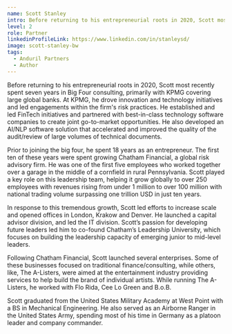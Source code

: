 ```yaml
---
name: Scott Stanley
intro: Before returning to his entrepreneurial roots in 2020, Scott most recently spent seven years in Big Four consulting, primarily with KPMG covering large global banks. At KPMG, he drove innovation and technology initiatives and led engagements within the firm's risk practices. He established and led FinTech initiatives and partnered with best-in-class technology software companies to create joint go-to-market opportunities. He also developed an AI/NLP software solution that accelerated and improved the quality of the audit/review of large volumes of technical documents.
level: 2 
role: Partner 
linkedinProfileLink: https://www.linkedin.com/in/stanleysd/
image: scott-stanley-bw
tags:
  - Anduril Partners
  - Author
---
```


Before returning to his entrepreneurial roots in 2020, Scott most recently spent seven years in Big Four consulting, primarily with KPMG covering large global banks. At KPMG, he drove innovation and technology initiatives and led engagements within the firm's risk practices. He established and led FinTech initiatives and partnered with best-in-class technology software companies to create joint go-to-market opportunities. He also developed an AI/NLP software solution that accelerated and improved the quality of the audit/review of large volumes of technical documents.

Prior to joining the big four, he spent 18 years as an entrepreneur. The first ten of these years were spent growing Chatham Financial, a global risk advisory firm. He was one of the first five employees who worked together over a garage in the middle of a cornfield in rural Pennsylvania. Scott played a key role on this leadership team, helping it grow globally to over 250 employees with revenues rising from under 1 million to over 100 million with national trading volume surpassing one trillion USD in just ten years.

In response to this tremendous growth, Scott led efforts to increase scale and opened offices in London, Krakow and Denver. He launched a capital advisor division, and led the IT division. Scott’s passion for developing future leaders led him to co-found Chatham’s Leadership University, which focuses on building the leadership capacity of emerging junior to mid-level leaders.

Following Chatham Financial, Scott launched several enterprises. Some of these businesses focused on traditional finance/consulting, while others, like, The A-Listers, were aimed at the entertainment industry providing services to help build the brand of individual artists. While running The A-Listers, he worked with Flo Rida, Cee Lo Green and B.o.B.

Scott graduated from the United States Military Academy at West Point with a BS in Mechanical Engineering. He also served as an Airborne Ranger in the United States Army, spending most of his time in Germany as a platoon leader and company commander. 

